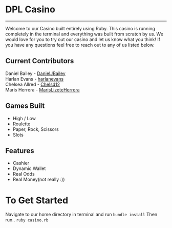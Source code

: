 # DPL Casino

***

Welcome to our Casino built entirely using Ruby. This casino is running completely in the terminal and everything was built from scratch by us. We would love for you to try out our casino and let us know what you think! If you have any questions feel free to reach out to any of us listed below. 

## Current Contributors

Daniel Bailey - [DanielJBailey](https://github.com/DanielJBailey)<br/>
Harlan Evans - [harlanevans](https://github.com/harlanevans)<br/> 
Chelsea Allred - [Chelsd12](https://github.com/Chelsd12)<br/> 
Maris Herrera - [MarisLizeteHerrera](https://github.com/MarisLizeteHerrera)<br/>

## Games Built
* High / Low
* Roulette
* Paper, Rock, Scissors
* Slots

## Features
* Cashier
* Dynamic Wallet
* Real Odds
* Real Money(not really :))


# To Get Started
Navigate to our home directory in terminal and run
```bundle install```
Then run..
```ruby casino.rb```
